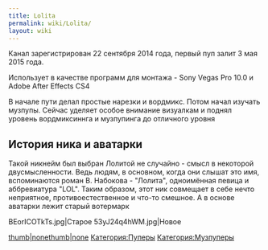 ```yaml
---
title: Lolita
permalink: wiki/Lolita/
layout: wiki
---
```


Канал зарегистрирован 22 сентября 2014 года, первый пуп залит 3 мая 2015
года.

Использует в качестве программ для монтажа - Sony Vegas Pro 10.0 и Adobe
After Effects CS4

В начале пути делал простые нарезки и вордмикс. Потом начал изучать
музпупы. Сейчас уделяет особое внимание визуалкам и поднял уровень
вордмиксиннга и музпупинга до отличного уровня

## История ника и аватарки

Такой никнейм был выбран Лолитой не случайно - смысл в некоторой
двусмысленности. Ведь людям, в основном, когда они слышат это имя,
вспоминаются роман В. Набокова - "Лолита", одноимённая певица и
аббревиатура "LOL". Таким образом, этот ник совмещает в себе нечто
неприятное, противоестественное и что-то смешное. А в основе аватарки
лежит старый вотермарк

BEorICOTkTs.jpg\|Старое 53yJ24q4hWM.jpg\|Новое

[thumb\|none](Файл:Пилюля_с_кокаином "wikilink")[thumb\|none](Файл:Первый_пуп_на_канале_Lolita_RYTP "wikilink")
[Категория:Пуперы](Категория:Пуперы "wikilink")
[Категория:Музпуперы](Категория:Музпуперы "wikilink")
